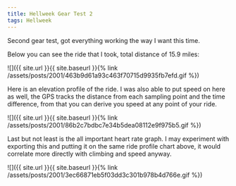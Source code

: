 ```yaml
---
title: Hellweek Gear Test 2
tags: Hellweek
---
```


Second gear test, got everything working the way I want this time.

Below you can see the ride that I took, total distance of 15.9 miles:

![]({{ site.url }}{{ site.baseurl }}{% link /assets/posts/2001/463b9d61a93c463f70715d9935fb7efd.gif %})

Here is an elevation profile of the ride. I was also able to put speed on here as well, the GPS tracks the distance from each sampling point and the time difference, from that you can derive you speed at any point of your ride.

![]({{ site.url }}{{ site.baseurl }}{% link /assets/posts/2001/86b2c7bdbc7e34b5dea08112e9f975b5.gif %})

Last but not least is the all important heart rate graph. I may experiment with exporting this and putting it on the same ride profile chart above, it would correlate more directly with climbing and speed anyway.

![]({{ site.url }}{{ site.baseurl }}{% link /assets/posts/2001/3ec66871eb5f03dd3c301b978b4d766e.gif %})
